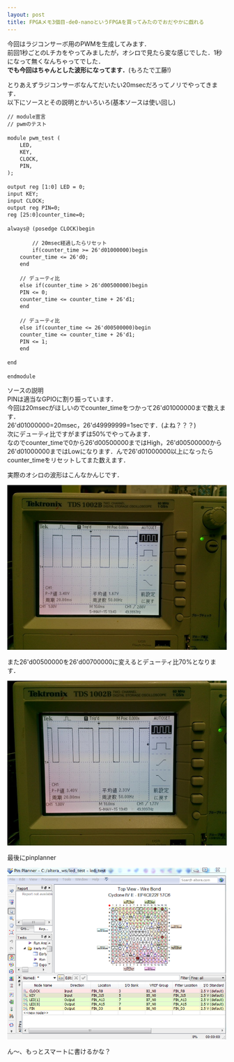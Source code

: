 ```yaml
---
layout: post
title: FPGAメモ3個目-de0-nanoというFPGAを買ってみたのでおだやかに戯れる
---
```


今回はラジコンサーボ用のPWMを生成してみます．  
前回1秒ごとのLチカをやってみましたが，オシロで見たら変な感じでした．1秒になって無くなんちゃってでした．  
**でも今回はちゃんとした波形になってます．**(もろたで工藤!)  

とりあえずラジコンサーボなんてだいたい20msecだろってノリでやってきます．  
以下にソースとその説明とかいろいろ(基本ソースは使い回し)  


	// module宣言
	// pwmのテスト

	module pwm_test (
		LED,
		KEY,
		CLOCK,
		PIN,
	);

	output reg [1:0] LED = 0;
	input KEY;
	input CLOCK;
	output reg PIN=0;
	reg [25:0]counter_time=0;

	always@ (posedge CLOCK)begin

	        // 20msec経過したらリセット
	        if(counter_time >= 26'd01000000)begin
		counter_time <= 26'd0;
		end
		
		// デューティ比
		else if(counter_time > 26'd00500000)begin
		PIN <= 0;
		counter_time <= counter_time + 26'd1;
		end
		
		// デューティ比
		else if(counter_time <= 26'd00500000)begin
		counter_time <= counter_time + 26'd1;
		PIN <= 1;
		end

	end

	endmodule

ソースの説明  
PINは適当なGPIOに割り振っています．  
今回は20msecがほしいのでcounter_timeをつかって26'd01000000まで数えます．  
26'd01000000=20msec，26'd49999999=1secです．(よね？？？)  
次にデューティ比ですがまずは50%でやってみます．  
なのでcounter_timeで0から26'd00500000まではHigh，26'd00500000から26'd01000000まではLowになります．んで26'd01000000以上になったらcounter_timeをリセットしてまた数えます．  

実際のオシロの波形はこんなかんじです．  

![pinplanner](/images/duty50.jpg)

  
また26'd00500000を26'd00700000に変えるとデューティ比70%となります．  

![pinplanner](/images/duty70.jpg)

  
最後にpinplanner  

![pinplanner](/images/pwmtest.PNG)

  
ん〜、もっとスマートに書けるかな？  











